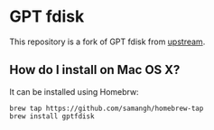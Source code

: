 # GPT fdisk
This repository is a fork of GPT fdisk from [upstream](https://sourceforge.net/projects/gptfdisk/).

## How do I install on Mac OS X?
It can be installed using Homebrw:
```
brew tap https://github.com/samangh/homebrew-tap
brew install gptfdisk
```
